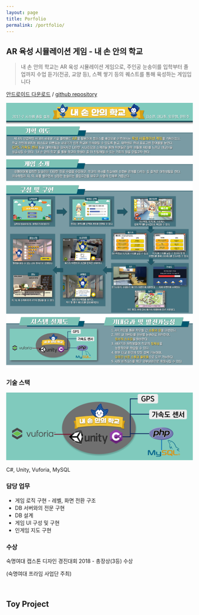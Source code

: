 ```yaml
---
layout: page
title: Porfolio
permalink: /portfolio/
---
```


## AR 육성 시뮬레이션 게임 - 내 손 안의 학교

> 내 손 안의 학교는 AR 육성 시뮬레이션 게임으로, 주인공 눈송이를 입학부터 졸업까지 수업 듣기(전공, 교양 등), 스펙 쌓기 등의 퀘스트를 통해 육성하는 게임입니다

[안드로이드 다운로드](https://drive.google.com/file/d/14NRzxCzf0J_nB12_KM2Y3GC7UpI6zfTg/view?usp=sharing) / [github repository](https://github.com/daheenallwhite/ARSimulationGame_SnowFlake)

![](https://github.com/daheenallwhite/ARSimulationGame_SnowFlake/blob/master/images/poster.png?raw=true)

### 기술 스택

![](https://github.com/daheenallwhite/ARSimulationGame_SnowFlake/blob/master/images/stack-brief.png?raw=true)

C#, Unity, Vuforia, MySQL

### 담당 업무

- 게임 로직 구현 - 레벨, 화면 전환 구조
- DB 서버와의 전문 구현 
- DB 설계
- 게임 UI 구성 및 구현
- 인게임 지도 구현

### 수상

숙명여대 캡스톤 디자인 경진대회 2018 - 총장상(3등) 수상

(숙명여대 프라임 사업단 주최)



&nbsp;

## Toy Project

